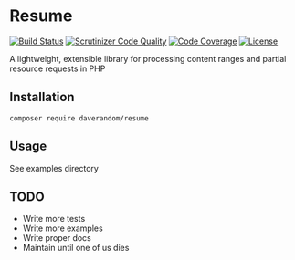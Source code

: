 # Resume

[![Build Status](https://img.shields.io/travis/DaveRandom/Resume/master.svg)](https://travis-ci.org/DaveRandom/Resume)
[![Scrutinizer Code Quality](https://scrutinizer-ci.com/g/DaveRandom/Resume/badges/quality-score.png?b=master)](https://scrutinizer-ci.com/g/DaveRandom/Resume/?branch=master)
[![Code Coverage](https://scrutinizer-ci.com/g/DaveRandom/Resume/badges/coverage.png?b=master)](https://scrutinizer-ci.com/g/DaveRandom/Resume/?branch=master)
[![License](https://img.shields.io/badge/license-MIT-blue.svg)](https://github.com/DaveRandom/Resume/blob/master/license)

A lightweight, extensible library for processing content ranges and partial resource requests in PHP

## Installation

```
composer require daverandom/resume
```

## Usage

See examples directory

## TODO

- Write more tests
- Write more examples
- Write proper docs
- Maintain until one of us dies
